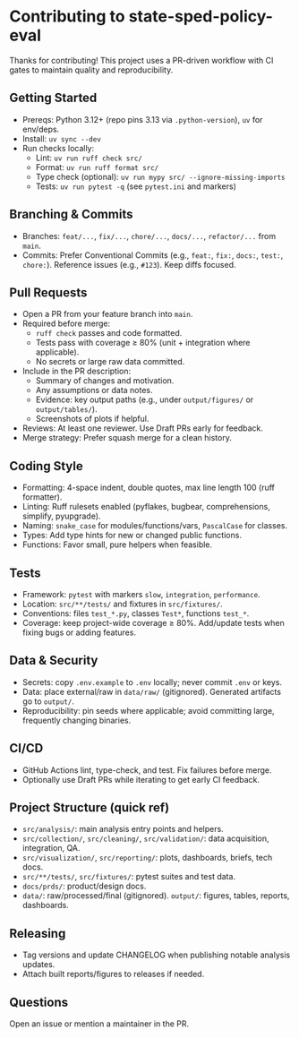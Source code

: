 # Contributing to state-sped-policy-eval

Thanks for contributing! This project uses a PR-driven workflow with CI gates to maintain quality and reproducibility.

## Getting Started
- Prereqs: Python 3.12+ (repo pins 3.13 via `.python-version`), `uv` for env/deps.
- Install: `uv sync --dev`
- Run checks locally:
  - Lint: `uv run ruff check src/`
  - Format: `uv run ruff format src/`
  - Type check (optional): `uv run mypy src/ --ignore-missing-imports`
  - Tests: `uv run pytest -q` (see `pytest.ini` and markers)

## Branching & Commits
- Branches: `feat/...`, `fix/...`, `chore/...`, `docs/...`, `refactor/...` from `main`.
- Commits: Prefer Conventional Commits (e.g., `feat:`, `fix:`, `docs:`, `test:`, `chore:`). Reference issues (e.g., `#123`). Keep diffs focused.

## Pull Requests
- Open a PR from your feature branch into `main`.
- Required before merge:
  - `ruff check` passes and code formatted.
  - Tests pass with coverage ≥ 80% (unit + integration where applicable).
  - No secrets or large raw data committed.
- Include in the PR description:
  - Summary of changes and motivation.
  - Any assumptions or data notes.
  - Evidence: key output paths (e.g., under `output/figures/` or `output/tables/`).
  - Screenshots of plots if helpful.
- Reviews: At least one reviewer. Use Draft PRs early for feedback.
- Merge strategy: Prefer squash merge for a clean history.

## Coding Style
- Formatting: 4-space indent, double quotes, max line length 100 (ruff formatter).
- Linting: Ruff rulesets enabled (pyflakes, bugbear, comprehensions, simplify, pyupgrade).
- Naming: `snake_case` for modules/functions/vars, `PascalCase` for classes.
- Types: Add type hints for new or changed public functions.
- Functions: Favor small, pure helpers when feasible.

## Tests
- Framework: `pytest` with markers `slow`, `integration`, `performance`.
- Location: `src/**/tests/` and fixtures in `src/fixtures/`.
- Conventions: files `test_*.py`, classes `Test*`, functions `test_*`.
- Coverage: keep project-wide coverage ≥ 80%. Add/update tests when fixing bugs or adding features.

## Data & Security
- Secrets: copy `.env.example` to `.env` locally; never commit `.env` or keys.
- Data: place external/raw in `data/raw/` (gitignored). Generated artifacts go to `output/`.
- Reproducibility: pin seeds where applicable; avoid committing large, frequently changing binaries.

## CI/CD
- GitHub Actions lint, type-check, and test. Fix failures before merge.
- Optionally use Draft PRs while iterating to get early CI feedback.

## Project Structure (quick ref)
- `src/analysis/`: main analysis entry points and helpers.
- `src/collection/`, `src/cleaning/`, `src/validation/`: data acquisition, integration, QA.
- `src/visualization/`, `src/reporting/`: plots, dashboards, briefs, tech docs.
- `src/**/tests/`, `src/fixtures/`: pytest suites and test data.
- `docs/prds/`: product/design docs.
- `data/`: raw/processed/final (gitignored). `output/`: figures, tables, reports, dashboards.

## Releasing
- Tag versions and update CHANGELOG when publishing notable analysis updates.
- Attach built reports/figures to releases if needed.

## Questions
Open an issue or mention a maintainer in the PR.


